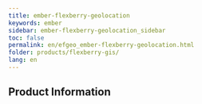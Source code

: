 ```yaml
---
title: ember-flexberry-geolocation
keywords: ember
sidebar: ember-flexberry-geolocation_sidebar
toc: false
permalink: en/efgeo_ember-flexberry-geolocation.html
folder: products/flexberry-gis/
lang: en
---
```


## Product Information

